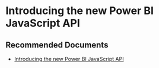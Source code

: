   <properties
	pageTitle="power bi javascript api"
	description="power bi javascript api"
	service="microsoft.PowerBIDedicated"
	resource="capacities"
	authors="pjfreitas"
	ms.author="pfreitas"	
	displayOrder="550"
	selfHelpType="generic"
	supportTopicIds="32628132"
	productPesIds="16334"
	cloudEnvironments="public, MoonCake, fairfax" 
	articleId="14158f75-cbe9-9671-73da-f7c49e7ce1d7"
/>

# Introducing the new Power BI JavaScript API

## **Recommended Documents**

* [Introducing the new Power BI JavaScript API](https://powerbi.microsoft.com/blog/intro-pbi-js-api/)
